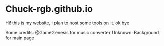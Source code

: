# Chuck-rgb.github.io
Hi!
this is my website,
i plan to host some tools on it.
ok bye

Some credits:
@GameGenesis for music converter
Unknown: Background for main page